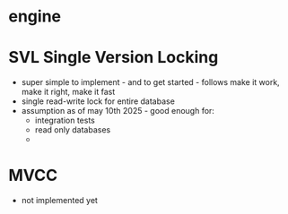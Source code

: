 # engine

# SVL Single Version Locking

- super simple to implement - and to get started - follows make it work, make it right, make it fast
- single read-write lock for entire database
- assumption as of may 10th 2025 - good enough for:
    - integration tests
    - read only databases
    -

# MVCC

- not implemented yet